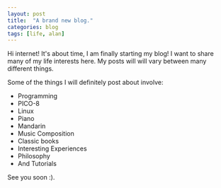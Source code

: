 ```yaml
---
layout: post
title:  "A brand new blog."
categories: blog
tags: [life, alan]
---
```

Hi internet! It's about time, I am finally starting my blog! I want to share
many of my life interests here. My posts will will vary between many different things.

Some of the things I will definitely post about involve:
- Programming
- PICO-8
- Linux
- Piano
- Mandarin
- Music Composition
- Classic books
- Interesting Experiences
- Philosophy
- And Tutorials

See you soon :).
